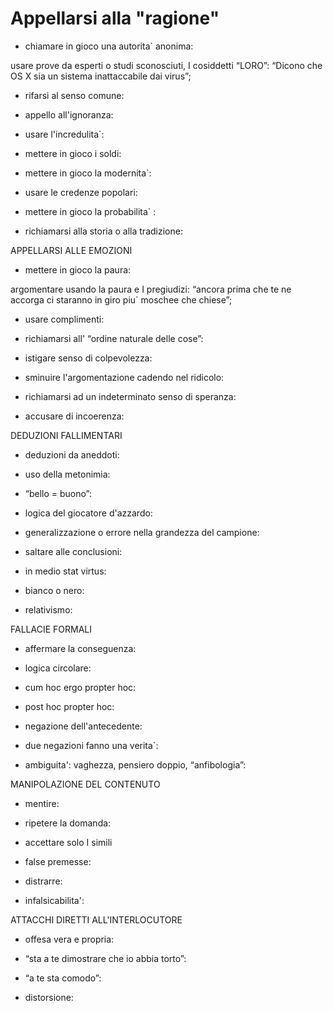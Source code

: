 # Appellarsi alla "ragione"

-   chiamare in gioco una autorita\` anonima:

usare prove da esperti o studi sconosciuti, I cosiddetti “LORO”: “Dicono
che OS X sia un sistema inattaccabile dai virus”;

-   rifarsi al senso comune:

-   appello all'ignoranza:

-   usare l'incredulita\`:

-   mettere in gioco i soldi:

-   mettere in gioco la modernita\`:

-   usare le credenze popolari:

-   mettere in gioco la probabilita\` :

-   richiamarsi alla storia o alla tradizione:

APPELLARSI ALLE EMOZIONI

-   mettere in gioco la paura:

argomentare usando la paura e I pregiudizi: “ancora prima che te ne
accorga ci staranno in giro piu\` moschee che chiese”;

-   usare complimenti:

-   richiamarsi all' “ordine naturale delle cose”:

-   istigare senso di colpevolezza:

-   sminuire l'argomentazione cadendo nel ridicolo:

-   richiamarsi ad un indeterminato senso di speranza:

-   accusare di incoerenza:

DEDUZIONI FALLIMENTARI

-   deduzioni da aneddoti:

-   uso della metonimia:

-   “bello = buono”:

-   logica del giocatore d'azzardo:

-   generalizzazione o errore nella grandezza del campione:

-   saltare alle conclusioni:

-   in medio stat virtus:

-   bianco o nero:

-   relativismo:

FALLACIE FORMALI

-   affermare la conseguenza:

-   logica circolare:

-   cum hoc ergo propter hoc:

-   post hoc propter hoc:

-   negazione dell'antecedente:

-   due negazioni fanno una verita\`:

-   ambiguita': vaghezza, pensiero doppio, “anfibologia”:

MANIPOLAZIONE DEL CONTENUTO

-   mentire:

-   ripetere la domanda:

-   accettare solo I simili

-   false premesse:

-   distrarre:

-   infalsicabilita':

ATTACCHI DIRETTI ALL'INTERLOCUTORE

-   offesa vera e propria:

-   “sta a te dimostrare che io abbia torto”:

-   “a te sta comodo”:

-   distorsione:


